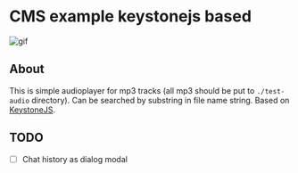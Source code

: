 # CMS example keystonejs based

![gif](./img/aflex-test-1.gif)

## About

This is simple audioplayer for mp3 tracks (all mp3 should be put to `./test-audio` directory).
Can be searched by substring in file name string.
Based on [KeystoneJS](http://keystonejs.com/).

## TODO

- [ ] Chat history as dialog modal
